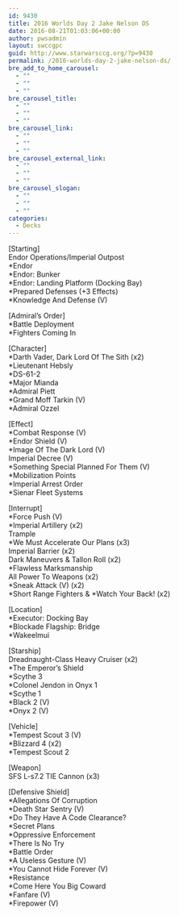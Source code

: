 ```yaml
---
id: 9430
title: 2016 Worlds Day 2 Jake Nelson DS
date: 2016-08-21T01:03:06+00:00
author: pwsadmin
layout: swccgpc
guid: http://www.starwarsccg.org/?p=9430
permalink: /2016-worlds-day-2-jake-nelson-ds/
bre_add_to_home_carousel:
  - ""
  - ""
  - ""
bre_carousel_title:
  - ""
  - ""
  - ""
bre_carousel_link:
  - ""
  - ""
  - ""
bre_carousel_external_link:
  - ""
  - ""
  - ""
bre_carousel_slogan:
  - ""
  - ""
  - ""
categories:
  - Decks
---
```

[Starting]  
Endor Operations/Imperial Outpost  
*Endor  
*Endor: Bunker  
*Endor: Landing Platform (Docking Bay)  
*Prepared Defenses (+3 Effects)  
*Knowledge And Defense (V)

[Admiral&#8217;s Order]  
*Battle Deployment  
*Fighters Coming In

[Character]  
*Darth Vader, Dark Lord Of The Sith (x2)  
*Lieutenant Hebsly  
*DS-61-2  
*Major Mianda  
*Admiral Piett  
*Grand Moff Tarkin (V)  
*Admiral Ozzel

[Effect]  
*Combat Response (V)  
*Endor Shield (V)  
*Image Of The Dark Lord (V)  
Imperial Decree (V)  
*Something Special Planned For Them (V)  
*Mobilization Points  
*Imperial Arrest Order  
*Sienar Fleet Systems

[Interrupt]  
*Force Push (V)  
*Imperial Artillery (x2)  
Trample  
*We Must Accelerate Our Plans (x3)  
Imperial Barrier (x2)  
Dark Maneuvers & Tallon Roll (x2)  
*Flawless Marksmanship  
All Power To Weapons (x2)  
*Sneak Attack (V) (x2)  
\*Short Range Fighters & \*Watch Your Back! (x2)

[Location]  
*Executor: Docking Bay  
*Blockade Flagship: Bridge  
*Wakeelmui

[Starship]  
Dreadnaught-Class Heavy Cruiser (x2)  
*The Emperor&#8217;s Shield  
*Scythe 3  
*Colonel Jendon in Onyx 1  
*Scythe 1  
*Black 2 (V)  
*Onyx 2 (V)

[Vehicle]  
*Tempest Scout 3 (V)  
*Blizzard 4 (x2)  
*Tempest Scout 2

[Weapon]  
SFS L-s7.2 TIE Cannon (x3)

[Defensive Shield]  
*Allegations Of Corruption  
*Death Star Sentry (V)  
*Do They Have A Code Clearance?  
*Secret Plans  
*Oppressive Enforcement  
*There Is No Try  
*Battle Order  
*A Useless Gesture (V)  
*You Cannot Hide Forever (V)  
*Resistance  
*Come Here You Big Coward  
*Fanfare (V)  
*Firepower (V)